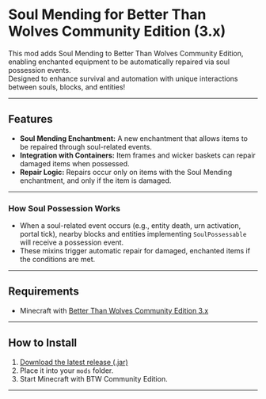# Soul Mending for Better Than Wolves Community Edition (3.x)

This mod adds Soul Mending to Better Than Wolves Community Edition, enabling enchanted equipment to be automatically repaired via soul possession events.  
Designed to enhance survival and automation with unique interactions between souls, blocks, and entities!

---

## Features

- **Soul Mending Enchantment:** A new enchantment that allows items to be repaired through soul-related events.
- **Integration with Containers:** Item frames and wicker baskets can repair damaged items when possessed.
- **Repair Logic:** Repairs occur only on items with the Soul Mending enchantment, and only if the item is damaged.
---

### How Soul Possession Works

- When a soul-related event occurs (e.g., entity death, urn activation, portal tick), nearby blocks and entities implementing `SoulPossessable` will receive a possession event.
- These mixins trigger automatic repair for damaged, enchanted items if the conditions are met.

---

## Requirements

- Minecraft with [Better Than Wolves Community Edition 3.x]()

---

## How to Install

1. [Download the latest release (.jar)](https://github.com/Inf1nlty/SoulMending-BTWCE3.0/releases/latest)
2. Place it into your `mods` folder.
3. Start Minecraft with BTW Community Edition.

---